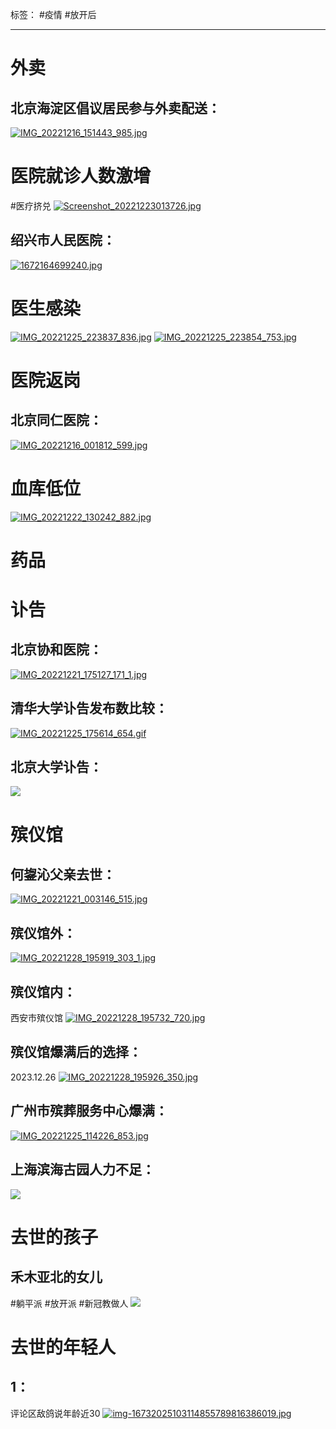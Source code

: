 标签： #疫情 #放开后
***
# 外卖
## 北京海淀区倡议居民参与外卖配送：
[![IMG_20221216_151443_985.jpg](https://raw.githubusercontent.com/bluntvoice/mypic/main/IMG_20221216_151443_985.jpg)](https://raw.githubusercontent.com/bluntvoice/mypic/main/IMG_20221216_151443_985.jpg)
# 医院就诊人数激增
#医疗挤兑
[![Screenshot_20221223013726.jpg](https://raw.githubusercontent.com/bluntvoice/mypic/main/Screenshot_20221223013726.jpg)](https://raw.githubusercontent.com/bluntvoice/mypic/main/Screenshot_20221223013726.jpg)
## 绍兴市人民医院：
[![1672164699240.jpg](https://raw.githubusercontent.com/bluntvoice/mypic/main/1672164699240.jpg)](https://raw.githubusercontent.com/bluntvoice/mypic/main/1672164699240.jpg)
# 医生感染
[![IMG_20221225_223837_836.jpg](https://raw.githubusercontent.com/bluntvoice/mypic/main/IMG_20221225_223837_836.jpg)](https://raw.githubusercontent.com/bluntvoice/mypic/main/IMG_20221225_223837_836.jpg)
[![IMG_20221225_223854_753.jpg](https://raw.githubusercontent.com/bluntvoice/mypic/main/IMG_20221225_223854_753.jpg)](https://raw.githubusercontent.com/bluntvoice/mypic/main/IMG_20221225_223854_753.jpg)
# 医院返岗
## 北京同仁医院：
[![IMG_20221216_001812_599.jpg](https://raw.githubusercontent.com/bluntvoice/mypic/main/IMG_20221216_001812_599.jpg)](https://raw.githubusercontent.com/bluntvoice/mypic/main/IMG_20221216_001812_599.jpg)
# 血库低位
[![IMG_20221222_130242_882.jpg](https://raw.githubusercontent.com/bluntvoice/mypic/main/IMG_20221222_130242_882.jpg)](https://raw.githubusercontent.com/bluntvoice/mypic/main/IMG_20221222_130242_882.jpg)
# 药品
# 讣告
## 北京协和医院：
[![IMG_20221221_175127_171_1.jpg](https://raw.githubusercontent.com/bluntvoice/mypic/main/IMG_20221221_175127_171_1.jpg)](https://raw.githubusercontent.com/bluntvoice/mypic/main/IMG_20221221_175127_171_1.jpg)
## 清华大学讣告发布数比较：
[![IMG_20221225_175614_654.gif](https://raw.githubusercontent.com/bluntvoice/mypic/main/IMG_20221225_175614_654.gif)](https://raw.githubusercontent.com/bluntvoice/mypic/main/IMG_20221225_175614_654.gif)
## 北京大学讣告：
![](https://raw.githubusercontent.com/bluntvoice/mypic/main/IMG_20221226_203637_304.jpg)
# 殡仪馆
## 何鋆沁父亲去世：
[![IMG_20221221_003146_515.jpg](https://raw.githubusercontent.com/bluntvoice/mypic/main/IMG_20221221_003146_515.jpg)](https://raw.githubusercontent.com/bluntvoice/mypic/main/IMG_20221221_003146_515.jpg)
## 殡仪馆外：
[![IMG_20221228_195919_303_1.jpg](https://raw.githubusercontent.com/bluntvoice/mypic/main/IMG_20221228_195919_303_1.jpg)](https://raw.githubusercontent.com/bluntvoice/mypic/main/IMG_20221228_195919_303_1.jpg)
## 殡仪馆内：
西安市殡仪馆
[![IMG_20221228_195732_720.jpg](https://raw.githubusercontent.com/bluntvoice/mypic/main/IMG_20221228_195732_720.jpg)](https://raw.githubusercontent.com/bluntvoice/mypic/main/IMG_20221228_195732_720.jpg)
## 殡仪馆爆满后的选择：
2023.12.26
[![IMG_20221228_195926_350.jpg](https://raw.githubusercontent.com/bluntvoice/mypic/main/IMG_20221228_195926_350.jpg)](https://raw.githubusercontent.com/bluntvoice/mypic/main/IMG_20221228_195926_350.jpg)
## 广州市殡葬服务中心爆满：
[![IMG_20221225_114226_853.jpg](https://raw.githubusercontent.com/bluntvoice/mypic/main/IMG_20221225_114226_853.jpg)](https://raw.githubusercontent.com/bluntvoice/mypic/main/IMG_20221225_114226_853.jpg)
## 上海滨海古园人力不足：
![](https://raw.githubusercontent.com/bluntvoice/mypic/main/IMG_20221226_234050_439.jpg)
# 去世的孩子
## 禾木亚北的女儿
#躺平派 #放开派 #新冠教做人
![](https://raw.githubusercontent.com/bluntvoice/mypic/main/1672076632201.jpg)
# 去世的年轻人
## 1：
评论区敌鸽说年龄近30
[![img-16732025103114855789816386019.jpg](https://raw.githubusercontent.com/bluntvoice/mypic/main/img-16732025103114855789816386019.jpg)](https://raw.githubusercontent.com/bluntvoice/mypic/main/img-16732025103114855789816386019.jpg)